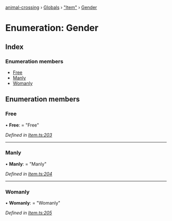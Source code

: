 [animal-crossing](../README.md) › [Globals](../globals.md) › ["Item"](../modules/_item_.md) › [Gender](_item_.gender.md)

# Enumeration: Gender

## Index

### Enumeration members

* [Free](_item_.gender.md#free)
* [Manly](_item_.gender.md#manly)
* [Womanly](_item_.gender.md#womanly)

## Enumeration members

###  Free

• **Free**: = "Free"

*Defined in [Item.ts:203](https://github.com/Norviah/animal-crossing/blob/7daadc1/module/types/Item.ts#L203)*

___

###  Manly

• **Manly**: = "Manly"

*Defined in [Item.ts:204](https://github.com/Norviah/animal-crossing/blob/7daadc1/module/types/Item.ts#L204)*

___

###  Womanly

• **Womanly**: = "Womanly"

*Defined in [Item.ts:205](https://github.com/Norviah/animal-crossing/blob/7daadc1/module/types/Item.ts#L205)*
